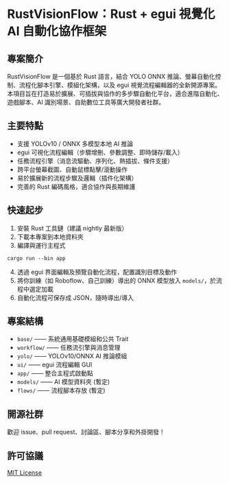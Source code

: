 # RustVisionFlow：Rust + egui 視覺化 AI 自動化協作框架

## 專案簡介

RustVisionFlow 是一個基於 Rust 語言，結合 YOLO ONNX 推論、螢幕自動化控制、流程化腳本引擎、模組化架構，以及 egui 視覺流程編輯器的全新開源專案。  
本項目旨在打造易於擴展、可插拔與協作的多步驟自動化平台，適合進階自動化、遊戲腳本、AI 識別場景、自助數位工具等廣大開發者社群。

## 主要特點

- 支援 YOLOv10 / ONNX 多模型本地 AI 推論
- egui 可視化流程編輯（步驟增刪、參數調整、即時儲存/載入）
- 任務流程引擎（消息流驅動、序列化、熱插拔、條件支援）
- 跨平台螢幕截圖、自動鼠標點擊/滾動操作
- 易於擴展新的流程步驟及邏輯（插件化架構）
- 完善的 Rust 編碼風格，適合協作與長期維護

## 快速起步

1. 安裝 Rust 工具鏈（建議 nightly 最新版）
2. 下載本專案到本地資料夾
3. 編譯與運行主程式

```
cargo run --bin app
```

4. 透過 egui 界面編輯及預覽自動化流程，配置識別目標及動作
5. 將你訓練（如 Roboflow、自己訓練）導出的 ONNX 模型放入 `models/`，於流程中選定加載
6. 自動化流程可保存成 JSON，隨時導出/導入

## 專案結構

- `base/` —— 系統通用基礎模組和公共 Trait
- `workflow/` —— 任務流引擎與消息管理
- `yolo/` —— YOLOv10/ONNX AI 推論模組
- `ui/` —— egui 流程編輯 GUI
- `app/` —— 整合主程式啟動點
- `models/` —— AI 模型資料夾 (暫定)
- `flows/` —— 流程腳本存放 (暫定)

## 開源社群

歡迎 issue、pull request、討論區、腳本分享和外掛開發！

## 許可協議

[MIT License](LICENSE)